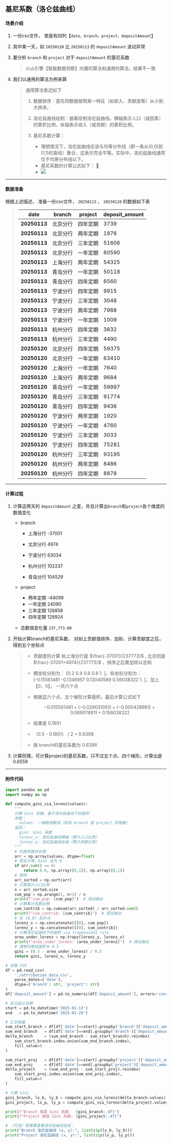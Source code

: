 

## 基尼系数（洛仑兹曲线）

#### 场景介绍

1. 一份csv文件， 里面有四列【`date，branch，project，depositAmount`】

2. 其中某一天，如 `20250120` 比 `20250113` 的 `depositAmount` 波动异常 

3. 要分析 `branch` 和 `project` 对于 `depositAmount` 的基尼系数

   > 火山引擎【智能数据洞察】内置的算法和通用的算法，结果不一致

4. 我们以通用的算法为例来算

   > 通用算法表述如下
   >
   > 1. 数据排序：首先将数据按照某一特征（如收入、贡献度等）从小到大排序。
   > 2. 洛伦兹曲线绘制：接着绘制洛伦兹曲线。横轴表示人口（或因素）的累积比例，纵轴表示收入（或贡献）的累积比例。
   > 3. 基尼系数计算：
   >
   >      - 理想情况下，洛伦兹曲线应该与均等分布线（即一条从(0,0)到(1,1)的直线）重合，这表示完全平等。实际中，洛伦兹曲线通常位于均等分布线以下。
   >      - 基尼系数的计算公式如下： :apple: 
   >      - ![](https://raw.githubusercontent.com/skyonedot/picture-host/master/20250630140702.png)

---

#### 数据准备

根据上述描述， 准备一份csv文件， `20250113` ， `20250120` 的数据如下表

> | **date**     | **branch** | **project** | **deposit_amount** |
> | ------------ | ---------- | ----------- | ------------------ |
> | **20250113** | 北京分行   | 四年定期    | 3739               |
> | **20250113** | 北京分行   | 两年定期    | 1876               |
> | **20250113** | 北京分行   | 三年定期    | 51606              |
> | **20250113** | 北京分行   | 一年定期    | 60590              |
> | **20250113** | 上海分行   | 两年定期    | 54325              |
> | **20250113** | 青岛分行   | 一年定期    | 50118              |
> | **20250113** | 青岛分行   | 四年定期    | 6560               |
> | **20250113** | 宁波分行   | 四年定期    | 9915               |
> | **20250113** | 宁波分行   | 三年定期    | 3048               |
> | **20250113** | 宁波分行   | 两年定期    | 7988               |
> | **20250113** | 宁波分行   | 一年定期    | 1009               |
> | **20250113** | 杭州分行   | 四年定期    | 3832               |
> | **20250113** | 杭州分行   | 三年定期    | 4490               |
> | **20250120** | 北京分行   | 四年定期    | 59375              |
> | **20250120** | 北京分行   | 一年定期    | 63410              |
> | **20250120** | 上海分行   | 一年定期    | 7640               |
> | **20250120** | 上海分行   | 两年定期    | 9684               |
> | **20250120** | 青岛分行   | 一年定期    | 59997              |
> | **20250120** | 青岛分行   | 三年定期    | 91774              |
> | **20250120** | 青岛分行   | 四年定期    | 9436               |
> | **20250120** | 宁波分行   | 两年定期    | 1920               |
> | **20250120** | 宁波分行   | 一年定期    | 4760               |
> | **20250120** | 宁波分行   | 三年定期    | 3033               |
> | **20250120** | 宁波分行   | 四年定期    | 75281              |
> | **20250120** | 杭州分行   | 三年定期    | 93195              |
> | **20250120** | 杭州分行   | 两年定期    | 8486               |
> | **20250120** | 杭州分行   | 四年定期    | 8878               |

---

#### 计算过程

1. 计算这两天的 `depositAmount` 之差，并且计算出`branch`和`project`各个维度的数值变化

   - branch

     - 上海分行    -37001 

     - 北京分行      4974 

     - 宁波分行     63034 

     - 杭州分行    102237 

     - 青岛分行    104529

   - project

     - 两年定期    -44099 
     - 一年定期     24090 
     - 三年定期    128858 
     - 四年定期    128924

   - 总数值变化量 `237,773.00`

2. 开始计算branch的基尼系数， 对如上贡献值排序、加和、计算贡献度之后， 得到五个坐标点

   > - 贡献度的计算 如上海分行是  $\frac{-37001}{237773}$ , 北京则是 $\frac{-37001+4974}{237773}$ ，排序之后累加除以总和
   >
   > - 横坐标分别为： [0.2 0.4 0.6 0.8 1. ]，纵坐标分别为： [-0.15561481 -0.1346957   0.13040589  0.56038322  1.        ]，加上【0，0】， 一共六个点
   >
   > - 根据这六个点、五个梯形计算面积，最后计算公式如下
   >
   >   $$−0.015561481+(−0.029031051)+(−0.000428981)+0.069078911+0.156038322$$ 
   >
   > - 结果是 0.1801 
   >
   > - （0.5 - 0.1801） / 2 = 0.6398
   >
   > - 故 branch的基尼系数为 0.6398

3. 计算同理，可计算project的基尼系数，只不过五个点、四个梯形，计算出是  0.6559

---

#### 附件代码

```python
import pandas as pd
import numpy as np

def compute_gini_via_lorenz(values):
    """
    计算 Gini 系数，基于洛伦兹曲线下的面积
    参数：
      values: 一维数值数组（如各 branch 或 project 的增量）
    返回：
      gini: Gini 系数
      lorenz_x: 洛伦兹曲线横轴（累计人口比例）
      lorenz_y: 洛伦兹曲线纵轴（累计贡献比例）
    """
    # 列表转换并处理
    arr = np.array(values, dtype=float)
    # 若全为零，Gini 设为 0
    if arr.sum() == 0:
        return 0.0, np.array([0,1]), np.array([0,1])
    # 排序
    arr_sorted = np.sort(arr)
    # 计算累计人口比例
    n = arr_sorted.size
    cum_pop = np.arange(1, n+1) / n
    print(f"cum_pop: {cum_pop}")  # 调试输出
    # 计算累计贡献比例
    cum_contrib = np.cumsum(arr_sorted) / arr_sorted.sum()
    print(f"cum_contrib: {cum_contrib}")  # 调试输出
    # 在 (0,0) 处补点
    lorenz_x = np.concatenate([[0], cum_pop])
    lorenz_y = np.concatenate([[0], cum_contrib])
    # 计算洛伦兹曲线下的面积 via trapezoidal rule
    area_under_lorenz = np.trapz(lorenz_y, lorenz_x)
    print(f"area_under_lorenz: {area_under_lorenz}")  # 调试输出
    # 理想均等线面积为 0.5
    gini = (0.5 - area_under_lorenz) / 0.5
    return gini, lorenz_x, lorenz_y

# 读取 CSV
df = pd.read_csv(
    './attribution_data.csv',
    parse_dates=['date'],
    dtype={'branch': str, 'project': str}
)
df['deposit_amount'] = pd.to_numeric(df['deposit_amount'], errors='coerce').fillna(0)

# 定义起止日期
start = pd.to_datetime('2025-01-13')
end   = pd.to_datetime('2025-01-20')

# 汇总增量
sum_start_branch = df[df['date']==start].groupby('branch')['deposit_amount'].sum()
sum_end_branch   = df[df['date']==end].groupby('branch')['deposit_amount'].sum()
delta_branch     = (sum_end_branch - sum_start_branch).reindex(
    sum_start_branch.index.union(sum_end_branch.index),
    fill_value=0
)

sum_start_proj   = df[df['date']==start].groupby('project')['deposit_amount'].sum()
sum_end_proj     = df[df['date']==end].groupby('project')['deposit_amount'].sum()
delta_project    = (sum_end_proj - sum_start_proj).reindex(
    sum_start_proj.index.union(sum_end_proj.index),
    fill_value=0
)

# 计算 Gini
gini_branch, lx_b, ly_b = compute_gini_via_lorenz(delta_branch.values)
gini_project, lx_p, ly_p = compute_gini_via_lorenz(delta_project.values)

print(f"Branch 维度 Gini 系数:  {gini_branch:.4f}")
print(f"Project 维度 Gini 系数: {gini_project:.4f}")

# （可选）若需要查看洛伦兹曲线坐标：
print("Branch 洛伦兹曲线 (x, y):", list(zip(lx_b, ly_b)))
print("Project 洛伦兹曲线 (x, y):", list(zip(lx_p, ly_p)))


```

